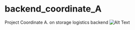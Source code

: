 # backend_coordinate_A
Project Coordinate A. on storage logistics backend
![Alt Text](https://media.giphy.com/media/vFKqnCdLPNOKc/giphy.gif)
